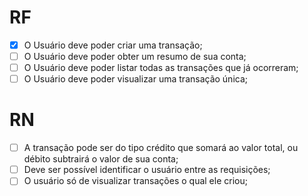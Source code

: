 # RF

- [X] O Usuário deve poder criar uma transação;
- [ ] O Usuário deve poder obter um resumo de sua conta;
- [ ] O Usuário deve poder listar todas as transações que já ocorreram;
- [ ] O Usuário deve poder visualizar uma transação única;

# RN

- [ ] A transação pode ser do tipo crédito que somará ao valor total, ou débito subtrairá o valor de sua conta;
- [ ] Deve ser possível identificar o usuário entre as requisições;
- [ ] O usuário só de visualizar transações o qual ele criou;
